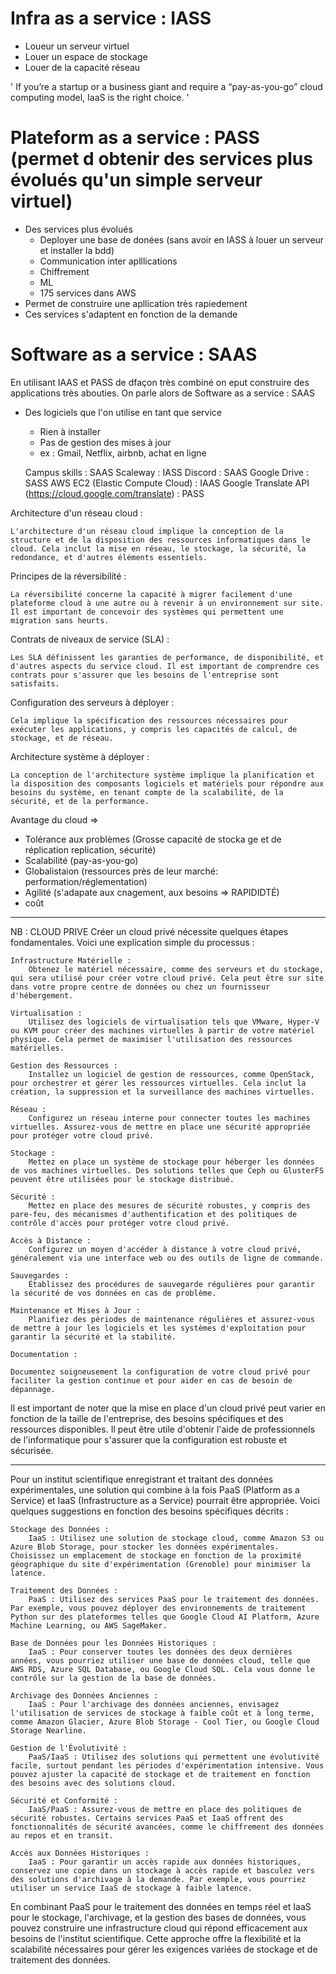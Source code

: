 Infra as a service : IASS
=========================

- Loueur un serveur virtuel
- Louer un espace de stockage 
- Louer de la capacité réseau


' If you’re a startup or a business giant and require a “pay-as-you-go” cloud computing model, IaaS is the right choice. '

Plateform as a service : PASS (permet d obtenir des services plus évolués qu'un simple serveur virtuel)
==============================

- Des services plus évolués 
    - Deployer une base de donées (sans avoir en IASS à louer un serveur et installer la bdd)
    - Communication inter aplllications
    - Chiffrement
    - ML
    - 175 services dans AWS
- Permet de construire une apllication très rapiedement    
- Ces services s'adaptent en fonction de la demande 


Software as a service : SAAS
============================
En utilisant IAAS et PASS de dfaçon très combiné on eput construire des applications très abouties. On parle alors de Software as a service : SAAS

- Des logiciels que l'on utilise en tant que service 
    - Rien à installer 
    - Pas de gestion des mises à jour 
    - ex : Gmail, Netflix, airbnb, achat en ligne

    Campus skills : SAAS
    Scaleway : IASS
    Discord : SAAS
    Google Drive : SASS
    AWS EC2 (Elastic Compute Cloud) : IAAS
    Google Translate API (https://cloud.google.com/translate) : PASS








Architecture d'un réseau cloud :

    L'architecture d'un réseau cloud implique la conception de la structure et de la disposition des ressources informatiques dans le cloud. Cela inclut la mise en réseau, le stockage, la sécurité, la redondance, et d'autres éléments essentiels.



Principes de la réversibilité :

    La réversibilité concerne la capacité à migrer facilement d'une plateforme cloud à une autre ou à revenir à un environnement sur site. Il est important de concevoir des systèmes qui permettent une migration sans heurts.


Contrats de niveaux de service (SLA) :

    Les SLA définissent les garanties de performance, de disponibilité, et d'autres aspects du service cloud. Il est important de comprendre ces contrats pour s'assurer que les besoins de l'entreprise sont satisfaits.

Configuration des serveurs à déployer :

    Cela implique la spécification des ressources nécessaires pour exécuter les applications, y compris les capacités de calcul, de stockage, et de réseau.    


Architecture système à déployer :

    La conception de l'architecture système implique la planification et la disposition des composants logiciels et matériels pour répondre aux besoins du système, en tenant compte de la scalabilité, de la sécurité, et de la performance.





 Avantage du cloud =>
 - Tolérance aux problèmes (Grosse capacité de stocka   ge et de réplication replication, sécurité)
 - Scalabilité  (pay-as-you-go)
 - Globalistaion (ressources près de leur marché: performation/réglementation)
 - Agilité (s'adapate aux cnagement, aux besoins => RAPIDIDTÉ)
 - coût


______________________________________________________________
 NB : CLOUD PRIVE
 Créer un cloud privé nécessite quelques étapes fondamentales. Voici une explication simple du processus :

    Infrastructure Matérielle :
        Obtenez le matériel nécessaire, comme des serveurs et du stockage, qui sera utilisé pour créer votre cloud privé. Cela peut être sur site dans votre propre centre de données ou chez un fournisseur d'hébergement.

    Virtualisation :
        Utilisez des logiciels de virtualisation tels que VMware, Hyper-V ou KVM pour créer des machines virtuelles à partir de votre matériel physique. Cela permet de maximiser l'utilisation des ressources matérielles.

    Gestion des Ressources :
        Installez un logiciel de gestion de ressources, comme OpenStack, pour orchestrer et gérer les ressources virtuelles. Cela inclut la création, la suppression et la surveillance des machines virtuelles.

    Réseau :
        Configurez un réseau interne pour connecter toutes les machines virtuelles. Assurez-vous de mettre en place une sécurité appropriée pour protéger votre cloud privé.

    Stockage :
        Mettez en place un système de stockage pour héberger les données de vos machines virtuelles. Des solutions telles que Ceph ou GlusterFS peuvent être utilisées pour le stockage distribué.

    Sécurité :
        Mettez en place des mesures de sécurité robustes, y compris des pare-feu, des mécanismes d'authentification et des politiques de contrôle d'accès pour protéger votre cloud privé.

    Accès à Distance :
        Configurez un moyen d'accéder à distance à votre cloud privé, généralement via une interface web ou des outils de ligne de commande.

    Sauvegardes :
        Établissez des procédures de sauvegarde régulières pour garantir la sécurité de vos données en cas de problème.

    Maintenance et Mises à Jour :
        Planifiez des périodes de maintenance régulières et assurez-vous de mettre à jour les logiciels et les systèmes d'exploitation pour garantir la sécurité et la stabilité.

    Documentation :

    Documentez soigneusement la configuration de votre cloud privé pour faciliter la gestion continue et pour aider en cas de besoin de dépannage.

Il est important de noter que la mise en place d'un cloud privé peut varier en fonction de la taille de l'entreprise, des besoins spécifiques et des ressources disponibles. Il peut être utile d'obtenir l'aide de professionnels de l'informatique pour s'assurer que la configuration est robuste et sécurisée.
_________________________________________________________________________________________




Pour un institut scientifique enregistrant et traitant des données expérimentales, une solution qui combine à la fois PaaS (Platform as a Service) et IaaS (Infrastructure as a Service) pourrait être appropriée. Voici quelques suggestions en fonction des besoins spécifiques décrits :

    Stockage des Données :
        IaaS : Utilisez une solution de stockage cloud, comme Amazon S3 ou Azure Blob Storage, pour stocker les données expérimentales. Choisissez un emplacement de stockage en fonction de la proximité géographique du site d'expérimentation (Grenoble) pour minimiser la latence.

    Traitement des Données :
        PaaS : Utilisez des services PaaS pour le traitement des données. Par exemple, vous pouvez déployer des environnements de traitement Python sur des plateformes telles que Google Cloud AI Platform, Azure Machine Learning, ou AWS SageMaker.

    Base de Données pour les Données Historiques :
        IaaS : Pour conserver toutes les données des deux dernières années, vous pourriez utiliser une base de données cloud, telle que AWS RDS, Azure SQL Database, ou Google Cloud SQL. Cela vous donne le contrôle sur la gestion de la base de données.

    Archivage des Données Anciennes :
        IaaS : Pour l'archivage des données anciennes, envisagez l'utilisation de services de stockage à faible coût et à long terme, comme Amazon Glacier, Azure Blob Storage - Cool Tier, ou Google Cloud Storage Nearline.

    Gestion de l'Évolutivité :
        PaaS/IaaS : Utilisez des solutions qui permettent une évolutivité facile, surtout pendant les périodes d'expérimentation intensive. Vous pouvez ajuster la capacité de stockage et de traitement en fonction des besoins avec des solutions cloud.

    Sécurité et Conformité :
        IaaS/PaaS : Assurez-vous de mettre en place des politiques de sécurité robustes. Certains services PaaS et IaaS offrent des fonctionnalités de sécurité avancées, comme le chiffrement des données au repos et en transit.

    Accès aux Données Historiques :
        IaaS : Pour garantir un accès rapide aux données historiques, conservez une copie dans un stockage à accès rapide et basculez vers des solutions d'archivage à la demande. Par exemple, vous pourriez utiliser un service IaaS de stockage à faible latence.

En combinant PaaS pour le traitement des données en temps réel et IaaS pour le stockage, l'archivage, et la gestion des bases de données, vous pouvez construire une infrastructure cloud qui répond efficacement aux besoins de l'institut scientifique. Cette approche offre la flexibilité et la scalabilité nécessaires pour gérer les exigences variées de stockage et de traitement des données.